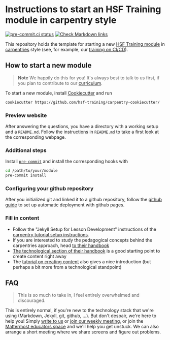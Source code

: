 # Instructions to start an HSF Training module in carpentry style

[![pre-commit.ci status](https://results.pre-commit.ci/badge/github/hsf-training/carpentry-cookiecutter/main.svg)](https://results.pre-commit.ci/latest/github/hsf-training/carpentry-cookiecutter/main)
[![Check Markdown links](https://github.com/hsf-training/carpentry-cookiecutter/actions/workflows/check-links.yaml/badge.svg)](https://github.com/hsf-training/carpentry-cookiecutter/actions/workflows/check-links.yaml)

This repository holds the template for starting a new [HSF Training module](https://hepsoftwarefoundation.org/training/curriculum.html) in [carpentries](https://software-carpentry.org/) style (see, for example, our [training on CI/CD](https://hsf-training.github.io/hsf-training-cicd/)).

## How to start a new module

> **Note**
> We happily do this for you! It's always best to talk to us first, if you plan to contribute to our [curriculum](https://hepsoftwarefoundation.org/training/curriculum.html).

To start a new module, install [Cookiecutter](https://github.com/cookiecutter/cookiecutter) and run

```bash
cookiecutter https://github.com/hsf-training/carpentry-cookiecutter/
```

### Preview website

After answering the questions, you have a directory with a working setup and a `README.md`.
Follow the instructions in `README.md` to take a first look at the corresponding webpage.

### Additional steps

Install [`pre-commit`](https://pre-commit.com/) and install the corresponding hooks with

```bash
cd /path/to/your/module
pre-commit install
```

### Configuring your github repository

After you initialized git and linked it to a github repository, follow the
[github guide](https://docs.github.com/en/pages/getting-started-with-github-pages/configuring-a-publishing-source-for-your-github-pages-site)
to set up automatic deployment with github pages.

### Fill in content

* Follow the "Jekyll Setup for Lesson Development" instructions of the [carpentry tutorial setup instructions](https://carpentries.github.io/lesson-example/setup.html).
* If you are interested to study the pedagogical concepts behind the carpentries approach, head [to their handbook](https://carpentries.github.io/curriculum-development/)
* [The technological section of their handbook](https://carpentries.github.io/curriculum-development/technological-introductions.html) is a good starting point to create content right away
* The [tutorial on creating content](https://carpentries.github.io/lesson-example/02-tooling/index.html) also gives a nice introduction (but perhaps a bit more from a technological standpoint)

## FAQ

> This is so much to take in, I feel entirely overwhelmed and discouraged.

This is entirely normal, if you're new to the technology stack that we're using (Markdown, Jekyll, git, github, ...). But don't despair, we're here to help you! Simply [write to us](mailto:hsf-training-wg@googlegroups.com) or [join our weekly meeting](https://indico.cern.ch/category/10294/), or join the [Mattermost educators space](https://mattermost.web.cern.ch/signup_user_complete/?id=t9zkdocffbbozqcdy193myre8y) and we'll help you get unstuck. We can also arrange a short meeting where we share screens and figure out problems.
